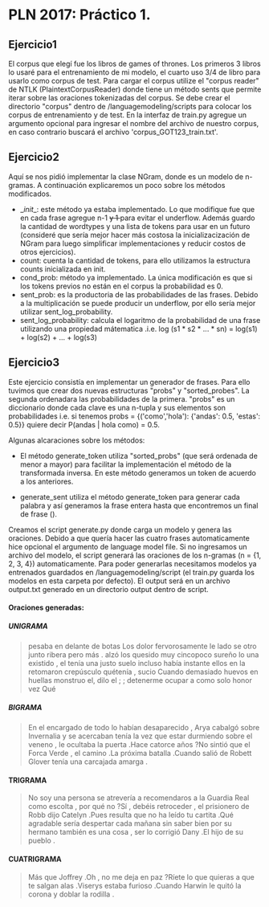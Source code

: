 PLN 2017: Práctico 1.
=====================

Ejercicio1
----------
El corpus que elegí fue los libros de games of thrones. Los primeros 3 libros lo usaré para el entrenamiento de mi modelo, el cuarto uso 3/4 de libro para usarlo como corpus de test.
Para cargar el corpus utilize el "corpus reader" de NTLK (PlaintextCorpusReader) donde tiene un método sents que permite iterar sobre las oraciones tokenizadas del corpus.
Se debe crear el directorio "corpus" dentro de /languagemodeling/scripts para colocar los corpus de entrenamiento y de test. En la interfaz de train.py agregue un argumento opcional para ingresar el nombre del archivo de nuestro corpus, en caso contrario buscará el archivo 'corpus_GOT123_train.txt'.

Ejercicio2
----------

Aquí se nos pidió implementar la clase NGram, donde es un modelo de n-gramas. A continuación explicaremos un poco sobre los métodos modificados.
- \__init__: este método ya estaba implementado. Lo que modifique fue que en cada frase agregue n-1 <s> y 1 </s> para evitar el underflow. Además guardo la cantidad de wordtypes y una lista de tokens para usar en un futuro (consideré que sería mejor hacer más costosa la inicializacización de NGram para luego simplificar implementaciones y reducir costos de otros ejercicios).
- count: cuenta la cantidad de tokens, para ello utilizamos la estructura counts inicializada en init.
- cond_prob: método ya implementado. La única modificación es que si los tokens previos no están en el corpus la probabilidad es 0.
- sent_prob: es la productoria de las probabilidades de las frases. Debido a la multiplicación se puede producir un underflow, por ello sería mejor utilizar sent_log_probability.
- sent_log_probability: calcula el logaritmo de la probabilidad de una frase utilizando una propiedad mátematica .i.e.
    log (s1 * s2 * ... * sn) = log(s1) + log(s2) + ... + log(s3)

Ejercicio3
----------
Este ejercicio consistía en implementar un generador de frases. Para ello tuvimos que crear dos nuevas estructuras "probs" y "sorted_probes". La segunda ordenadara las probabilidades de la primera. "probs" es un diccionario donde cada clave es una n-tupla y sus elementos son probabilidades i.e. si tenemos
probs = {('como','hola'): {'andas': 0.5, 'estas': 0.5}} quiere decir P(andas | hola como) = 0.5.

Algunas alcaraciones sobre los métodos:
- El método generate_token utiliza "sorted_probs" (que será ordenada de menor a mayor) para facilitar la implementación el método de la transformada inversa. En este método generamos un token de acuerdo a los anteriores.

- generate_sent utiliza el método generate_token para generar cada palabra y así generamos la frase entera hasta que encontremos un final de frase (</s>).

Creamos el script generate.py donde carga un modelo y genera las oraciones. Debido a que quería hacer las cuatro frases automaticamente hice opcional el argumento de language model file. Si no  ingresamos un archivo del modelo, el script generará las oraciones de los n-gramas (n = {1, 2, 3, 4}) automaticamente. Para poder generarlas necesitamos modelos ya entrenados guardados en /languagemodeling/script (el train.py guarda los modelos en esta carpeta por defecto). El output será en un archivo output.txt generado en un directorio output dentro de script.

#### Oraciones generadas:
##### UNIGRAMA
>pesaba en delante de botas Los dolor fervorosamente le lado se otro junto ribera pero más . alzó los quesido muy cincopoco sureño lo una existido , el tenía una justo suelo incluso había instante ellos en la retomaron crepúsculo quétenía , sucio Cuando demasiado huevos en huellas monstruo el, dilo el ; ; detenerme ocupar a como solo honor vez Qué

##### BIGRAMA
> En el encargado de todo lo habían desaparecido , Arya cabalgó sobre Invernalia y se acercaban tenía la vez que estar durmiendo sobre el veneno , le ocultaba la puerta .Hace catorce años ?No sintió que el Forca Verde , el camino .La próxima batalla .Cuando salió de Robett Glover tenía una carcajada amarga .

#### TRIGRAMA
> No soy una persona se atrevería a recomendaros a la Guardia Real como escolta , por qué no ?Sí , debéis retroceder , el prisionero de Robb dijo Catelyn .Pues resulta que no ha leído tu cartita .Qué agradable sería despertar cada mañana sin saber bien por su hermano también es una cosa , ser lo corrigió Dany .El hijo de su pueblo .

#### CUATRIGRAMA
> Más que Joffrey .Oh , no me deja en paz ?Ríete lo que quieras a que te salgan alas .Viserys estaba furioso .Cuando Harwin le quitó la corona y doblar la rodilla .
